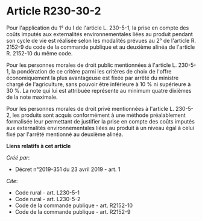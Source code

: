 # Article R230-30-2

Pour l'application du 1° du I de l'article L. 230-5-1, la prise en compte des coûts imputés aux externalités
environnementales liées au produit pendant son cycle de vie est réalisée selon les modalités prévues au 2° de l'article R.
2152-9 du code de la commande publique et au deuxième alinéa de l'article R. 2152-10 du même code. 

Pour les personnes morales de droit public mentionnées à l'article L. 230-5-1, la pondération de ce critère parmi les
critères de choix de l'offre économiquement la plus avantageuse est fixée par arrêté du ministre chargé de l'agriculture,
sans pouvoir être inférieure à 10 % ni supérieure à 30 %. La note qui lui est attribuée représente au minimum quatre dixièmes
de la note maximale. 

Pour les personnes morales de droit privé mentionnées à l'article L. 230-5-2, les produits sont acquis conformément à une
méthode préalablement formalisée leur permettant de justifier la prise en compte des coûts imputés aux externalités
environnementales liées au produit à un niveau égal à celui fixé par l'arrêté mentionné au deuxième alinéa.

**Liens relatifs à cet article**

_Créé par_:

  - Décret n°2019-351 du 23 avril 2019 - art. 1

_Cite_:

  - Code rural - art. L230-5-1
  - Code rural - art. L230-5-2
  - Code de la commande publique - art. R2152-10
  - Code de la commande publique - art. R2152-9
